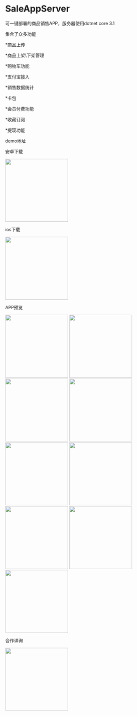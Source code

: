 # SaleAppServer
可一键部署的商品销售APP，服务器使用dotnet core 3.1

集合了众多功能

*商品上传

*商品上架\下架管理

*购物车功能

*支付宝接入

*销售数据统计

*卡包

*会员付费功能

*收藏订阅

*提现功能

demo地址

安卓下载

<img src="https://user-images.githubusercontent.com/7734782/167329844-48e13fbe-34c7-421b-b0ad-fda75128342d.png" width="200" />

ios下载

<img src="https://user-images.githubusercontent.com/7734782/167329927-78605bb3-4ebc-42f7-91da-a3d355af9ed6.jpg" width="200" />

APP预览

<img src="https://user-images.githubusercontent.com/7734782/167329360-897dd811-9649-4cb0-acc7-380ab526f817.jpg" width="200" />
<img src="https://user-images.githubusercontent.com/7734782/167329365-c4596a6e-3974-4c5a-959e-0a60a0f0b8c9.jpg" width="200" />
<img src="https://user-images.githubusercontent.com/7734782/167329385-1bc2e2a4-0b45-4bee-838d-a54a2815505c.jpg" width="200" />
<img src="https://user-images.githubusercontent.com/7734782/167329391-f5c4b9e0-41ae-42a1-aeae-54442cc07bf4.jpg" width="200" />
<img src="https://user-images.githubusercontent.com/7734782/167329394-ed4837bb-803a-401d-934e-ad541f016858.jpg" width="200" />
<img src="https://user-images.githubusercontent.com/7734782/167329400-7e28858c-8a53-40d5-aa0b-2c4f629be725.jpg" width="200" />
<img src="https://user-images.githubusercontent.com/7734782/167329403-ed195b05-95c2-49dc-bf15-f7c5f53b913b.jpg" width="200" />
<img src="https://user-images.githubusercontent.com/7734782/167329406-9388cb2e-97fc-469f-91a1-030fde130324.jpg" width="200" />
<img src="https://user-images.githubusercontent.com/7734782/167329415-3c85af9f-97e1-4d88-8b82-c1dd75531963.jpg" width="200" />

合作详询

<img src="https://user-images.githubusercontent.com/7734782/167332304-7535f846-69c5-4bb5-a6ef-19793e23ffb3.jpg" width="200" />



